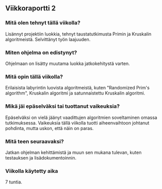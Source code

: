 ## Viikkoraportti 2  
### Mitä olen tehnyt tällä viikolla?  
Lisännyt projektiin luokkia, tehnyt taustatutkimusta Primin ja Kruskalin algoritmeistä. Selvittänyt työn laajuuden.  

### Miten ohjelma on edistynyt?  
Ohjelmaan on lisätty muutama luokka jatkokehitystä varten.    

### Mitä opin tällä viikolla?  
Erilaisista labyrintin luovista algoritmeistä, kuten "Randomized Prim's algorithm", Kruskalin algoritmi ja satunnaistettu Kruskalin algoritmi.

### Mikä jäi epäselväksi tai tuottanut vaikeuksia?  
Epäselväksi on vielä jäänyt vaadittujen algoritmien soveltaminen omassa tutkimuksessa. Vaikeuksia tällä viikolla tuotti aiheenvaihtoon johtanut pohdinta, mutta uskon, että näin on paras.  

### Mitä teen seuraavaksi?  
Jatkan ohjelman kehittämistä ja muun sen mukana tulevan, kuten testauksen ja lisädokumentoinnin.      

### Viikolla käytetty aika
7 tuntia.